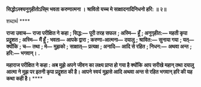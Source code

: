 **सिद्धोऽस्श्यनुगृहीतोऽसि्म भवता करुणात्मना ।** **श्रावितो यच्च मे साक्षादनादिनिधनो हरि: ॥ २॥** 

शब्दार्थ **** 

**राजा उवाच—** **राजा परीक्षित ने कहा** **; सिद्ध:—** **पूरी तरह सफल** **; अस्मि—** **हूँ** **; अनुगृहीत:—** **महती कृपा प्रदॢशत** **; अस्मि—** **मैं हूँ** **; भवता—** **आपके द्वारा** **; करुणा-आत्मना—** **दयालु** **; श्रावित:—** **सुनाया गया** **; यत्—** **क्योंकि** **; च—** **तथा** **; मे—** **मुझको** **;** **साक्षात्—** **प्रत्यक्ष** **; अनादि—** **आदि से रहित** **; निधन:—** **अथवा अन्त** **; हरि:—** **भगवान्।** **.** 

**महाराज परीक्षित ने कहा : अब मुझे अपने जीवन का लक्ष्य प्राप्त हो गया है क्योंकि** **आप सरीखे महान् तथा दयालु आत्मा ने मुझ पर इतनी कृपा प्रदॢशत की है। आपने स्वयं** **मुझसे आदि अथवा अन्त से रहित भगवान् हरि की यह कथा कही है।** **** 